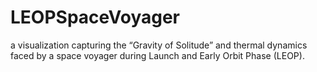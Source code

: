 # LEOPSpaceVoyager
a visualization capturing the “Gravity of Solitude” and thermal dynamics faced by a space voyager during Launch and Early Orbit Phase (LEOP).
